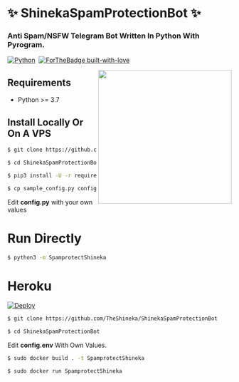 # ✨ ShinekaSpamProtectionBot ✨
### Anti Spam/NSFW Telegram Bot Written In Python With Pyrogram.


[![Python](http://forthebadge.com/images/badges/made-with-python.svg)](https://python.org)&nbsp;
[![ForTheBadge built-with-love](http://ForTheBadge.com/images/badges/built-with-love.svg)](https://GitHub.com/TheHamkerCat/)


<img src="https://hamker.me/logo_3.png" width="300" align="right">


## Requirements

- Python >= 3.7


## Install Locally Or On A VPS

```sh
$ git clone https://github.com/TheShineka/ShinekaSpamProtectionBot

$ cd ShinekaSpamProtectionBot

$ pip3 install -U -r requirements.txt

$ cp sample_config.py config.py
```
Edit **config.py** with your own values

# Run Directly
```sh
$ python3 -m SpamprotectShineka
```


# Heroku

[![Deploy](https://www.herokucdn.com/deploy/button.svg)](https://heroku.com/deploy?template=https://github.com/TheShineka/ShinekaSpamProtectionBot/)



```sh
$ git clone https://github.com/TheShineka/ShinekaSpamProtectionBot

$ cd ShinekaSpamProtectionBot
```

Edit **config.env** With Own Values.

```sh
$ sudo docker build . -t SpamprotectShineka

$ sudo docker run SpamprotectShineka
```

